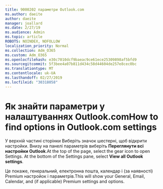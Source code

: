 ```yaml
---
title: 9000202 параметри Outlook.com
ms.author: daeite
author: daeite
manager: joallard
ms.date: 2/27/19
ms.audience: Admin
ms.topic: article
ROBOTS: NOINDEX, NOFOLLOW
localization_priority: Normal
ms.collection: Adm_O365
ms.custom: Adm_O365
ms.openlocfilehash: e30c7010dcf9baeac9ce61ece25309898af5bfd9
ms.sourcegitcommit: 5f3bee4a07b811d434c58d44604de257e8cec0bc
ms.translationtype: MT
ms.contentlocale: uk-UA
ms.lasthandoff: 02/27/2019
ms.locfileid: "30318058"
---
```

# <a name="how-to-find-options-in-outlookcom-settings"></a><span data-ttu-id="5be79-102">Як знайти параметри у налаштуваннях Outlook.com</span><span class="sxs-lookup"><span data-stu-id="5be79-102">How to find options in Outlook.com settings</span></span>

<span data-ttu-id="5be79-p101">У верхній частині сторінки Виберіть значок шестерні, щоб відкрити настройки. Внизу на панелі параметрів виберіть **Переглянути всі настройки Outlook**.</span><span class="sxs-lookup"><span data-stu-id="5be79-p101">At the top of the page, select the gear icon to open Settings. At the bottom of the Settings pane, select **View all Outlook settings**.</span></span>

<span data-ttu-id="5be79-105">Це покаже, генеральний, електронна пошта, календар і (за наявності) Premium настройок і параметрів.</span><span class="sxs-lookup"><span data-stu-id="5be79-105">This will show your General, Email, Calendar, and (if applicable) Premium settings and options.</span></span>